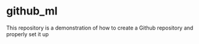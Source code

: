 # github_ml
This repository is a demonstration of how to create a Github repository and properly set it up
